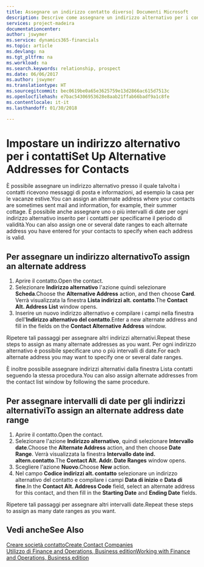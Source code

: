 ```yaml
---
title: Assegnare un indirizzo contatto diverso| Documenti Microsoft
description: Descrive come assegnare un indirizzo alternativo per i contatti o potenziali clienti, dove inviare talvolta le informazioni.
services: project-madeira
documentationcenter: 
author: jswymer
ms.service: dynamics365-financials
ms.topic: article
ms.devlang: na
ms.tgt_pltfrm: na
ms.workload: na
ms.search.keywords: relationship, prospect
ms.date: 06/06/2017
ms.author: jswymer
ms.translationtype: HT
ms.sourcegitcommit: bec0619be0a65e3625759e13d2866ac615d7513c
ms.openlocfilehash: e7bac54306953628e8aab21ffab66badf9a1c8fe
ms.contentlocale: it-it
ms.lasthandoff: 01/30/2018

---
```

# <a name="set-up-alternative-addresses-for-contacts"></a><span data-ttu-id="ce7e1-103">Impostare un indirizzo alternativo per i contatti</span><span class="sxs-lookup"><span data-stu-id="ce7e1-103">Set Up Alternative Addresses for Contacts</span></span>
<span data-ttu-id="ce7e1-104">È possibile assegnare un indirizzo alternativo presso il quale talvolta i contatti ricevono messaggi di posta e informazioni, ad esempio la casa per le vacanze estive.</span><span class="sxs-lookup"><span data-stu-id="ce7e1-104">You can assign an alternate address where your contacts are sometimes sent mail and information, for example, their summer cottage.</span></span> <span data-ttu-id="ce7e1-105">È possibile anche assegnare uno o più intervalli di date per ogni indirizzo alternativo inserito per i contatti per specificarne il periodo di validità.</span><span class="sxs-lookup"><span data-stu-id="ce7e1-105">You can also assign one or several date ranges to each alternate address you have entered for your contacts to specify when each address is valid.</span></span>

## <a name="to-assign-an-alternate-address"></a><span data-ttu-id="ce7e1-106">Per assegnare un indirizzo alternativo</span><span class="sxs-lookup"><span data-stu-id="ce7e1-106">To assign an alternate address</span></span>
1. <span data-ttu-id="ce7e1-107">Aprire il contatto.</span><span class="sxs-lookup"><span data-stu-id="ce7e1-107">Open the contact.</span></span>
2. <span data-ttu-id="ce7e1-108">Selezionare **Indirizzo alternativo** l'azione quindi selezionare **Scheda**.</span><span class="sxs-lookup"><span data-stu-id="ce7e1-108">Choose the **Alternative Address** action, and then choose **Card**.</span></span> <span data-ttu-id="ce7e1-109">Verrà visualizzata la finestra **Lista indirizzi alt. contatto**.</span><span class="sxs-lookup"><span data-stu-id="ce7e1-109">The **Contact Alt. Address List** window opens.</span></span>
3. <span data-ttu-id="ce7e1-110">Inserire un nuovo indirizzo alternativo e compilare i campi nella finestra dell'**Indirizzo alternativo del contatto**.</span><span class="sxs-lookup"><span data-stu-id="ce7e1-110">Enter a new alternate address and fill in the fields on the **Contact Alternative Address** window.</span></span>

<span data-ttu-id="ce7e1-111">Ripetere tali passaggi per assegnare altri indirizzi alternativi.</span><span class="sxs-lookup"><span data-stu-id="ce7e1-111">Repeat these steps to assign as many alternate addresses as you want.</span></span> <span data-ttu-id="ce7e1-112">Per ogni indirizzo alternativo è possibile specificare uno o più intervalli di date.</span><span class="sxs-lookup"><span data-stu-id="ce7e1-112">For each alternate address you may want to specify one or several date ranges.</span></span>

<span data-ttu-id="ce7e1-113">È inoltre possibile assegnare indirizzi alternativi dalla finestra Lista contatti seguendo la stessa procedura.</span><span class="sxs-lookup"><span data-stu-id="ce7e1-113">You can also assign alternate addresses from the contact list window by following the same procedure.</span></span>

## <a name="to-assign-an-alternate-address-date-range"></a><span data-ttu-id="ce7e1-114">Per assegnare intervalli di date per gli indirizzi alternativi</span><span class="sxs-lookup"><span data-stu-id="ce7e1-114">To assign an alternate address date range</span></span>
1. <span data-ttu-id="ce7e1-115">Aprire il contatto.</span><span class="sxs-lookup"><span data-stu-id="ce7e1-115">Open the contact.</span></span>
2. <span data-ttu-id="ce7e1-116">Selezionare l'azione **Indirizzo alternativo**, quindi selezionare **Intervallo date**.</span><span class="sxs-lookup"><span data-stu-id="ce7e1-116">Choose the **Alternate Address** action, and then choose **Date Range**.</span></span> <span data-ttu-id="ce7e1-117">Verrà visualizzata la finestra **Intervallo date ind. altern.contatto**.</span><span class="sxs-lookup"><span data-stu-id="ce7e1-117">The **Contact Alt. Addr. Date Ranges** window opens.</span></span>
3. <span data-ttu-id="ce7e1-118">Scegliere l'azione **Nuovo**.</span><span class="sxs-lookup"><span data-stu-id="ce7e1-118">Choose **New** action.</span></span>
4. <span data-ttu-id="ce7e1-119">Nel campo **Codice indirizzi alt. contatto** selezionare un indirizzo alternativo del contatto e compilare i campi **Data di inizio** e **Data di fine**.</span><span class="sxs-lookup"><span data-stu-id="ce7e1-119">In the **Contact Alt. Address Code** field, select an alternate address for this contact, and then fill in the **Starting Date** and **Ending Date** fields.</span></span>

<span data-ttu-id="ce7e1-120">Ripetere tali passaggi per assegnare altri intervalli date.</span><span class="sxs-lookup"><span data-stu-id="ce7e1-120">Repeat these steps to assign as many date ranges as you want.</span></span>

## <a name="see-also"></a><span data-ttu-id="ce7e1-121">Vedi anche</span><span class="sxs-lookup"><span data-stu-id="ce7e1-121">See Also</span></span>
[<span data-ttu-id="ce7e1-122">Creare società contatto</span><span class="sxs-lookup"><span data-stu-id="ce7e1-122">Create Contact Companies</span></span>](marketing-create-contact-companies.md)  
[<span data-ttu-id="ce7e1-123">Utilizzo di Finance and Operations, Business edition</span><span class="sxs-lookup"><span data-stu-id="ce7e1-123">Working with Finance and Operations, Business edition</span></span>](ui-work-product.md)


